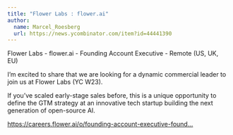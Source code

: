 ```yaml
---
title: "Flower Labs : flower.ai"
author:
  name: Marcel_Roesberg
  url: https://news.ycombinator.com/item?id=44441390
---
```

Flower Labs - flower.ai - Founding Account Executive - Remote (US, UK, EU)

I’m excited to share that we are looking for a dynamic commercial leader to join us at Flower Labs (YC W23).

If you’ve scaled early-stage sales before, this is a unique opportunity to define the GTM strategy at an innovative tech startup building the next generation of open-source AI.

<a href="https:&#x2F;&#x2F;careers.flower.ai&#x2F;o&#x2F;founding-account-executive-founding-sales-lead-head-of-revenue">https:&#x2F;&#x2F;careers.flower.ai&#x2F;o&#x2F;founding-account-executive-found...</a>
<JobApplication />

